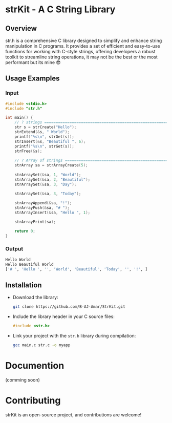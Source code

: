 # strKit - A C String Library

## Overview
str.h is a comprehensive C library designed to simplify and enhance string manipulation in C programs. It provides a set of efficient and easy-to-use functions for working with C-style strings, offering developers a robust toolkit to streamline string operations, it may not be the best or the most performant but its mine 😎

## Usage Examples

### Input 
```c
#include <stdio.h>
#include "str.h"

int main() {
    // ? strings =================================================================
    str s = strCreate("Hello");
    strExtend(&s, " World");
    printf("%s\n", strGet(s));
    strInsert(&s, "Beautiful ", 6);
    printf("%s\n", strGet(s));
    strFree(&s);
    
    // ? Array of strings ========================================================
    strArray sa = strArrayCreate(5);
    
    strArraySet(&sa, 1, "World");
    strArraySet(&sa, 2, "Beautiful");
    strArraySet(&sa, 3, "Day");
    
    strArraySet(&sa, 3, "Today");

    strArrayAppend(&sa, "!");
    strArrayPush(&sa, "# ");
    strArrayInsert(&sa, "Hello ", 1);

    strArrayPrint(sa);

    return 0;
}

```
### Output
```bash
Hello World
Hello Beautiful World
['# ', 'Hello ', '', 'World', 'Beautiful', 'Today', '', '!', ]
```

## Installation

- Download the library:

    ```bash
    git clone https://github.com/B-AJ-Amar/StrKit.git
    ```

- Include the library header in your C source files:

    ```c
    #include <str.h>
    ```

- Link your project with the `str.h` library during compilation:

    ```bash
    gcc main.c str.c -o myapp 
    ```
# Documention
(comming soon)

# Contributing
strKit is an open-source project, and contributions are welcome!
